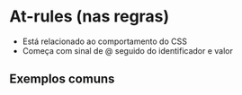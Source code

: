 # At-rules (nas regras)

  * Está relacionado ao comportamento do CSS
  * Começa com sinal de @ seguido do identificador e valor

## Exemplos comuns

<style>
  /*- @import    (incluir um CSS externo)*/
  @import url("https://local.com/style.css"); /*- @media     (regras condicionais para dispositivos)*/
  @media (min-width: 500px){
    regras aqui;
  }
    
  /*- @font-face (fontes externas)*/
  @font-face {
    regras aqui;
  }
    
  /*- @keyframes (Animação)*/
  @keyframe nomedaanimação {
    regras aqui;
  }
    
</style>
